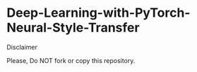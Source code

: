 # Deep-Learning-with-PyTorch-Neural-Style-Transfer
Disclaimer

Please, Do NOT fork or copy this repository.
